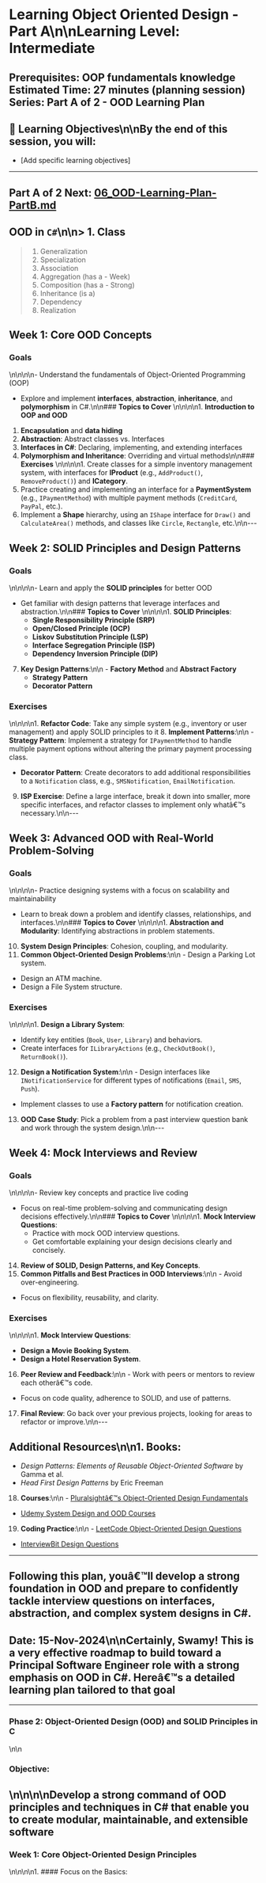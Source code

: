 # Learning Object Oriented Design - Part A\n\n**Learning Level**: Intermediate
**Prerequisites**: OOP fundamentals knowledge
**Estimated Time**: 27 minutes (planning session)
**Series**: Part A of 2 - OOD Learning Plan
---
## 🎯 Learning Objectives\n\nBy the end of this session, you will:
- [Add specific learning objectives]
---
**Part A of 2**
Next: [06_OOD-Learning-Plan-PartB.md](06_OOD-Learning-Plan-PartB.md)
---
## OOD in `C#`\n\n> 1. Class
> 1. Generalization
> 1. Specialization
> 1. Association
> 1. Aggregation (has a - Week)
> 1. Composition (has a - Strong)
> 1. Inheritance (is a)
> 1. Dependency
> 1. Realization
## **Week 1: Core OOD Concepts**
### **Goals**\n\n\n\n- Understand the fundamentals of Object-Oriented Programming (OOP)
- Explore and implement **interfaces**, **abstraction**, **inheritance**, and **polymorphism** in C#.\n\n### **Topics to Cover**\n\n\n\n1. **Introduction to OOP and OOD**
1. **Encapsulation** and **data hiding**
2. **Abstraction**: Abstract classes vs. Interfaces
3. **Interfaces in C#**: Declaring, implementing, and extending interfaces
4. **Polymorphism and Inheritance**: Overriding and virtual methods\n\n### **Exercises**\n\n\n\n1. Create classes for a simple inventory management system, with interfaces for **IProduct** (e.g., `AddProduct()`, `RemoveProduct()`) and **ICategory**.
5. Practice creating and implementing an interface for a **PaymentSystem** (e.g., `IPaymentMethod`) with multiple payment methods (`CreditCard`, `PayPal`, etc.).
6. Implement a **Shape** hierarchy, using an `IShape` interface for `Draw()` and `CalculateArea()` methods, and classes like `Circle`, `Rectangle`, etc.\n\n---
## **Week 2: SOLID Principles and Design Patterns**
### **Goals**\n\n\n\n- Learn and apply the **SOLID principles** for better OOD
- Get familiar with design patterns that leverage interfaces and abstraction.\n\n### **Topics to Cover**\n\n\n\n1. **SOLID Principles**:
   - **Single Responsibility Principle (SRP)**
   - **Open/Closed Principle (OCP)**
   - **Liskov Substitution Principle (LSP)**
   - **Interface Segregation Principle (ISP)**
   - **Dependency Inversion Principle (DIP)**
7. **Key Design Patterns**:\n\n   - **Factory Method** and **Abstract Factory**
   - **Strategy Pattern**
   - **Decorator Pattern**
### **Exercises**\n\n\n\n1. **Refactor Code**: Take any simple system (e.g., inventory or user management) and apply SOLID principles to it
8. **Implement Patterns**:\n\n   - **Strategy Pattern**: Implement a strategy for `IPaymentMethod` to handle multiple payment options without altering the primary payment processing class.
   - **Decorator Pattern**: Create decorators to add additional responsibilities to a `Notification` class, e.g., `SMSNotification`, `EmailNotification`.
9. **ISP Exercise**: Define a large interface, break it down into smaller, more specific interfaces, and refactor classes to implement only whatâ€™s necessary.\n\n---
## **Week 3: Advanced OOD with Real-World Problem-Solving**
### **Goals**\n\n\n\n- Practice designing systems with a focus on scalability and maintainability
- Learn to break down a problem and identify classes, relationships, and interfaces.\n\n### **Topics to Cover**\n\n\n\n1. **Abstraction and Modularity**: Identifying abstractions in problem statements.
10. **System Design Principles**: Cohesion, coupling, and modularity.
11. **Common Object-Oriented Design Problems**:\n\n   - Design a Parking Lot system.
   - Design an ATM machine.
   - Design a File System structure.
### **Exercises**\n\n\n\n1. **Design a Library System**:
   - Identify key entities (`Book`, `User`, `Library`) and behaviors.
   - Create interfaces for `ILibraryActions` (e.g., `CheckOutBook()`, `ReturnBook()`).
12. **Design a Notification System**:\n\n   - Design interfaces like `INotificationService` for different types of notifications (`Email`, `SMS`, `Push`).
   - Implement classes to use a **Factory pattern** for notification creation.
13. **OOD Case Study**: Pick a problem from a past interview question bank and work through the system design.\n\n---
## **Week 4: Mock Interviews and Review**
### **Goals**\n\n\n\n- Review key concepts and practice live coding
- Focus on real-time problem-solving and communicating design decisions effectively.\n\n### **Topics to Cover**\n\n\n\n1. **Mock Interview Questions**:
   - Practice with mock OOD interview questions.
   - Get comfortable explaining your design decisions clearly and concisely.
14. **Review of SOLID, Design Patterns, and Key Concepts**.
15. **Common Pitfalls and Best Practices in OOD Interviews**:\n\n   - Avoid over-engineering.
   - Focus on flexibility, reusability, and clarity.
### **Exercises**\n\n\n\n1. **Mock Interview Questions**:
   - **Design a Movie Booking System**.
   - **Design a Hotel Reservation System**.
16. **Peer Review and Feedback**:\n\n   - Work with peers or mentors to review each otherâ€™s code.
   - Focus on code quality, adherence to SOLID, and use of patterns.
17. **Final Review**: Go back over your previous projects, looking for areas to refactor or improve.\n\n---
## **Additional Resources**\n\n1. **Books**:
   - _Design Patterns: Elements of Reusable Object-Oriented Software_ by Gamma et al.
   - _Head First Design Patterns_ by Eric Freeman
18. **Courses**:\n\n   - [Pluralsightâ€™s Object-Oriented Design Fundamentals](https://www.pluralsight.com)
   - [Udemy System Design and OOD Courses](https://www.udemy.com)
19. **Coding Practice**:\n\n   - [LeetCode Object-Oriented Design Questions](https://leetcode.com/problemset/all/)
   - [InterviewBit Design Questions](https://www.interviewbit.com/courses/system-design/)
---
Following this plan, youâ€™ll develop a strong foundation in OOD and prepare to confidently tackle interview questions on interfaces, abstraction, and complex system designs in C#.
---
## Date: 15-Nov-2024\n\nCertainly, Swamy! This is a very effective roadmap to build toward a Principal Software Engineer role with a strong emphasis on OOD in C#. Hereâ€™s a detailed learning plan tailored to that goal
---
### Phase 2: Object-Oriented Design (OOD) and SOLID Principles in C #\n\n
### **Objective:**\n\n\n\nDevelop a strong command of OOD principles and techniques in C# that enable you to create modular, maintainable, and extensible software
---
### **Week 1: Core Object-Oriented Design Principles**\n\n\n\n1. #### Focus on the Basics:
